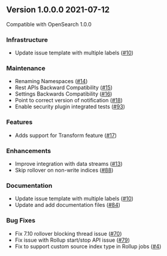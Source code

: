 ## Version 1.0.0.0 2021-07-12

Compatible with OpenSearch 1.0.0

### Infrastructure

* Update issue template with multiple labels ([#10](https://github.com/opensearch-project/index-management/pull/10))

### Maintenance

* Renaming Namespaces ([#14](https://github.com/opensearch-project/index-management/pull/14))
* Rest APIs Backward Compatibility ([#15](https://github.com/opensearch-project/index-management/pull/15))
* Settings Backwards Compatibility ([#16](https://github.com/opensearch-project/index-management/pull/16))
* Point to correct version of notification ([#18](https://github.com/opensearch-project/index-management/pull/18))
* Enable security plugin integrated tests ([#93](https://github.com/opensearch-project/index-management/pull/93))

### Features

* Adds support for Transform feature ([#17](https://github.com/opensearch-project/index-management/pull/17))

### Enhancements

* Improve integration with data streams ([#13](https://github.com/opensearch-project/index-management/pull/13))
* Skip rollover on non-write indices ([#88](https://github.com/opensearch-project/index-management/pull/88))

### Documentation 

* Update issue template with multiple labels ([#10](https://github.com/opensearch-project/index-management/pull/10))
* Update and add documentation files ([#84](https://github.com/opensearch-project/index-management/pull/84))

### Bug Fixes

* Fix 7.10 rollover blocking thread issue ([#70](https://github.com/opensearch-project/index-management/pull/70))
* Fix issue with Rollup start/stop API issue ([#79](https://github.com/opensearch-project/index-management/pull/79))
* Fix to support custom source index type in Rollup jobs ([#4](https://github.com/opensearch-project/index-management/pull/4)) 
